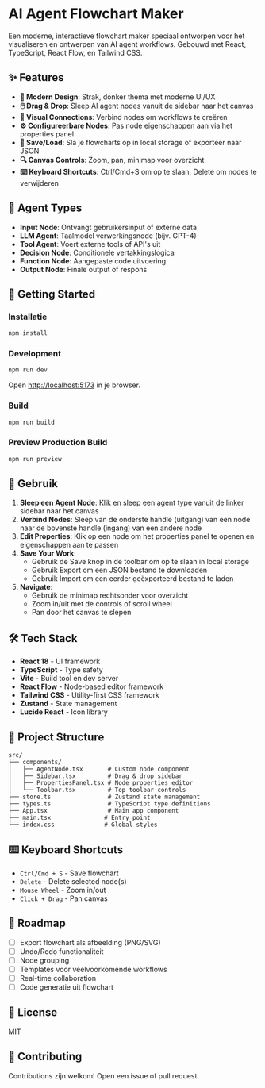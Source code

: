 # AI Agent Flowchart Maker

Een moderne, interactieve flowchart maker speciaal ontworpen voor het visualiseren en ontwerpen van AI agent workflows. Gebouwd met React, TypeScript, React Flow, en Tailwind CSS.

## ✨ Features

- **🎨 Modern Design**: Strak, donker thema met moderne UI/UX
- **🖱️ Drag & Drop**: Sleep AI agent nodes vanuit de sidebar naar het canvas
- **🔗 Visual Connections**: Verbind nodes om workflows te creëren
- **⚙️ Configureerbare Nodes**: Pas node eigenschappen aan via het properties panel
- **💾 Save/Load**: Sla je flowcharts op in local storage of exporteer naar JSON
- **🔍 Canvas Controls**: Zoom, pan, minimap voor overzicht
- **⌨️ Keyboard Shortcuts**: Ctrl/Cmd+S om op te slaan, Delete om nodes te verwijderen

## 🤖 Agent Types

- **Input Node**: Ontvangt gebruikersinput of externe data
- **LLM Agent**: Taalmodel verwerkingsnode (bijv. GPT-4)
- **Tool Agent**: Voert externe tools of API's uit
- **Decision Node**: Conditionele vertakkingslogica
- **Function Node**: Aangepaste code uitvoering
- **Output Node**: Finale output of respons

## 🚀 Getting Started

### Installatie

```bash
npm install
```

### Development

```bash
npm run dev
```

Open [http://localhost:5173](http://localhost:5173) in je browser.

### Build

```bash
npm run build
```

### Preview Production Build

```bash
npm run preview
```

## 📖 Gebruik

1. **Sleep een Agent Node**: Klik en sleep een agent type vanuit de linker sidebar naar het canvas
2. **Verbind Nodes**: Sleep van de onderste handle (uitgang) van een node naar de bovenste handle (ingang) van een andere node
3. **Edit Properties**: Klik op een node om het properties panel te openen en eigenschappen aan te passen
4. **Save Your Work**:
   - Gebruik de Save knop in de toolbar om op te slaan in local storage
   - Gebruik Export om een JSON bestand te downloaden
   - Gebruik Import om een eerder geëxporteerd bestand te laden
5. **Navigate**:
   - Gebruik de minimap rechtsonder voor overzicht
   - Zoom in/uit met de controls of scroll wheel
   - Pan door het canvas te slepen

## 🛠️ Tech Stack

- **React 18** - UI framework
- **TypeScript** - Type safety
- **Vite** - Build tool en dev server
- **React Flow** - Node-based editor framework
- **Tailwind CSS** - Utility-first CSS framework
- **Zustand** - State management
- **Lucide React** - Icon library

## 📁 Project Structure

```
src/
├── components/
│   ├── AgentNode.tsx       # Custom node component
│   ├── Sidebar.tsx         # Drag & drop sidebar
│   ├── PropertiesPanel.tsx # Node properties editor
│   └── Toolbar.tsx         # Top toolbar controls
├── store.ts                # Zustand state management
├── types.ts                # TypeScript type definitions
├── App.tsx                 # Main app component
├── main.tsx               # Entry point
└── index.css              # Global styles
```

## ⌨️ Keyboard Shortcuts

- `Ctrl/Cmd + S` - Save flowchart
- `Delete` - Delete selected node(s)
- `Mouse Wheel` - Zoom in/out
- `Click + Drag` - Pan canvas

## 🎯 Roadmap

- [ ] Export flowchart als afbeelding (PNG/SVG)
- [ ] Undo/Redo functionaliteit
- [ ] Node grouping
- [ ] Templates voor veelvoorkomende workflows
- [ ] Real-time collaboration
- [ ] Code generatie uit flowchart

## 📄 License

MIT

## 🤝 Contributing

Contributions zijn welkom! Open een issue of pull request.
